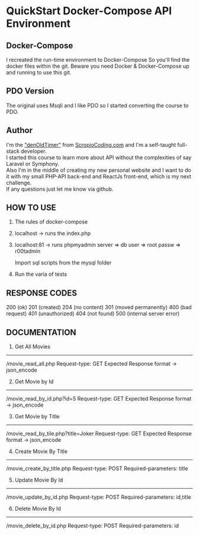 # QuickStart Docker-Compose API Environment

## Docker-Compose
I recreated the run-time environment to Docker-Compose
So you'll find the docker files within the git.
Beware you need Docker & Docker-Compose up and running to use this git.

## PDO Version
The original uses Msqli and I like PDO so I started converting the course to PDO.

## Author
I'm the ["denOldTimer"](https://github.com/denOldTimer) from [ScropioCoding.com](https://scorpiocoding.com) and I'm a self-taught full-stack developer.  
I started this course to learn more about API without the complexities of say Laravel or Symphony.  
Also I'm in the middle of creating my new personal website and I want to do it with my small PHP-API back-end and ReactJs front-end, which is my next challenge.   
If any questions just let me know via github.


## HOW TO USE

1. The rules of docker-compose

2. localhost -> runs the index.php

3. localhost:81 -> runs phpmyadmin 
      server => db
      user => root
      passw => r00tadmin

      Import sql scripts from the mysql folder

4. Run the varia of tests



## RESPONSE CODES
200 (ok)
201 (created)
204 (no content)
301 (moved permanently)
400 (bad request)
401 (unauthorized)
404 (not found)
500 (internal server error)


## DOCUMENTATION

1. Get All Movies
---
/movie_read_all.php
Request-type: GET
Expected Response format -> json_encode

2. Get Movie by Id
---
/movie_read_by_id.php?id=5
Request-type: GET
Expected Response format -> json_encode

3. Get Movie by Title
---
/movie_read_by_tile.php?title=Joker
Request-type: GET
Expected Response format -> json_encode

4. Create Movie By Title
---
/movie_create_by_title.php
Request-type: POST
Required-parameters: title

5. Update Movie By Id
---
/movie_update_by_id.php
Request-type: POST
Required-parameters: id,title

6. Delete Movie By Id
---
/movie_delete_by_id.php
Request-type: POST
Required-parameters: id

